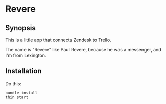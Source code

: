 # Revere

## Synopsis

This is a little app that connects Zendesk to Trello.

The name is "Revere" like Paul Revere, because he was a messenger, and I'm from Lexington.

## Installation

Do this:

    bundle install
    thin start
